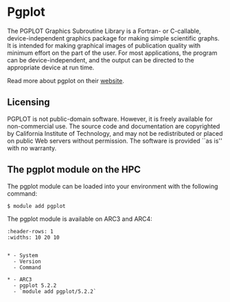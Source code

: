 # Pgplot

The PGPLOT Graphics Subroutine Library is a Fortran- or C-callable, device-independent graphics package for making simple scientific graphs. It is intended for making graphical images of publication quality with minimum effort on the part of the user. For most applications, the program can be device-independent, and the output can be directed to the appropriate device at run time.



Read more about pgplot on their [website](https://sites.astro.caltech.edu/~tjp/pgplot/).





## Licensing 

PGPLOT is not public-domain software. However, it is freely available for non-commercial use. The source code and documentation are copyrighted by California Institute of Technology, and may not be redistributed or placed on public Web servers without permission. The software is provided ``as is'' with no warranty.



## The pgplot module on the HPC

The pgplot module can be loaded into your environment with the following command:

```bash
$ module add pgplot
```

The pgplot module is available on ARC3 and ARC4:

```{list-table}
:header-rows: 1
:widths: 10 20 10


* - System
  - Version
  - Command

* - ARC3
  - pgplot 5.2.2
  - `module add pgplot/5.2.2`

```